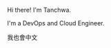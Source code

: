 Hi there! I'm Tanchwa.

I'm a DevOps and Cloud Engineer. 

我也會中文

<!---
Tanchwa/Tanchwa is a ✨ special ✨ repository because its `README.md` (this file) appears on your GitHub profile.
You can click the Preview link to take a look at your changes.
--->
